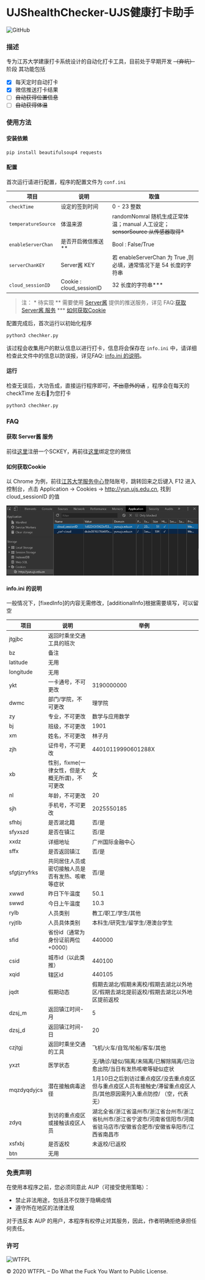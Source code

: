 # UJShealthChecker-UJS健康打卡助手
![GitHub](https://img.shields.io/github/license/iconteral/UJShealthChecker)
### 描述
专为江苏大学建康打卡系统设计的自动化打卡工具，目前处于早期开发 ~~（弃坑）~~ 阶段
其功能包括
- [x] 每天定时自动打卡
- [x] 微信推送打卡结果
- [ ] ~~自动获得位置信息~~
- [ ] ~~自动获得体温~~

### 使用方法
#### 安装依赖
```bash
pip install beautifulsoup4 requests
```

#### 配置
首次运行请进行配置，程序的配置文件为 ```conf.ini```

| 项目                     | 说明                     | 取值                                                                |
|-------------------------|--------------------------|---------------------------------------------------------------------|
| ```checkTime```         | 设定的签到时间              | 0 - 23 整数                                                         |
| ```temperatureSource``` | 体温来源                   | randomNomral 随机生成正常体温；manual 人工设定；~~sensorSource 从传感器取得\*~~ |
| ```enableServerChan```  | 是否开启微信推送\*\*        | Bool : False/True                                                 |
| ```serverChanKEY```     | Server酱 KEY              | 若 enableServerChan 为 True ,则必填，通常情况下是 54 长度的字符串      |
| ```cloud_sessionID```   | Cookie : cloud_sessionID  | 32 长度的字符串\*\*\*                                              |

> 注：
\* 待实现
\*\* 需要使用 [Server酱](http://sc.ftqq.com/ "Server酱") 提供的推送服务，详见 FAQ:[获取 Server酱 服务](#%e8%8e%b7%e5%8f%96-server%e9%85%b1-%e6%9c%8d%e5%8a%a1)
\*\*\* [如何获取Cookie](#%e5%a6%82%e4%bd%95%e8%8e%b7%e5%8f%96cookie)

配置完成后，首次运行以初始化程序
```bash
python3 chechker.py
```
该过程会收集用户的默认信息以进行打卡，信息将会保存在 ```info.ini``` 中，请详细检查此文件中的信息以防误报，详见FAQ: [info.ini 的说明](#)。

#### 运行
检查无误后，大功告成，直接运行程序即可，~~不出意外的话~~ ，程序会在每天的 checkTime 左右🤔为您打卡
```bash
python3 chechker.py
```
### FAQ
#### 获取 Server酱 服务
前往[这里](http://sc.ftqq.com/?c=code "Server酱")注册一个SCKEY，再前往[这里](http://sc.ftqq.com/?c=wechat&a=bind "Server酱")绑定您的微信

#### 如何获取Cookie
以 Chrome 为例，前往[江苏大学服务中心](http://yun.ujs.edu.cn/ "服务中心")登陆账号，跳转回来之后键入 F12 进入控制台，点击 Application -> Cookies -> http://yun.ujs.edu.cn, 找到 cloud_sessionID 的值

![cookies](assert/Cookies.png)

#### info.ini 的说明
一般情况下，[fixedInfo]的内容无需修改，[additionalInfo]根据需要填写，可以留空

| 项目           | 说明                          | 举例                                                                   |
|--------------|-----------------------------|----------------------------------------------------------------------|
| jtgjbc       | 返回时乘坐交通工具的班次                |                                                                      |
| bz           | 备注                          |                                                                      |
| latitude     | 无用                          |                                                                      |
| longitude    | 无用                          |                                                                      |
| ykt          | 一卡通号，不可更改                   | 3190000000                                                           |
| dwmc         | 部门/学院，不可更改                  | 理学院                                                                  |
| zy           | 专业，不可更改                     | 数学与应用数学                                                              |
| bj           | 班级，不可更改                     | 1901                                                                 |
| xm           | 姓名，不可更改                     | 林子月                                                                  |
| zjh          | 证件号，不可更改                    | 44010119990601288X                                                   |
| xb           | 性别，fixme(一律女性，但是大概无所谓)，不可更改 | 女                                                                    |
| nl           | 年龄，不可更改                     | 20                                                                   |
| sjh          | 手机号，不可更改                    | 2025550185                                                           |
| sfhbj        | 是否湖北籍                       | 否/是                                                                  |
| sfyxszd      | 是否在镇江                       | 否/是                                                                  |
| xxdz         | 详细地址                        | 广州国际金融中心                                                             |
| sffx         | 是否返回镇江                      | 否/是                                                                  |
| sfgtjzryfrks | 共同居住人员或密切接触人员是否有发热、咳嗽等症状    | 否/是                                                                  |
| xwwd         | 昨日下午温度                      | 50.1                                                                 |
| swwd         | 今日上午温度                      | 10.3                                                                 |
| rylb         | 人员类别                        | 教工/职工/学生/其他                                                          |
| ryjtlb       | 人员具体类别                      | 本科生/研究生/留学生/港澳台学生                                                    |
| sfid         | 省份id（通常为身份证前两位+0000）        | 440000                                                               |
| csid         | 城市id（以此类推）                  | 440100                                                               |
| xqid         | 辖区id                        | 440105                                                               |
| jqdt         | 假期动态                        | 假期去湖北/假期未离校/假期去湖北以外地区/假期去湖北提前返校/假期去湖北以外地区提前返校                        |
| dzsj_m       | 返回镇江时间-月                    | 5                                                                    |
| dzsj_d       | 返回镇江时间-日                    | 20                                                                   |
| czjtgj       | 返回时乘坐交通的工具                  | 飞机/火车/自驾/轮船/客车/其他                                                    |
| yxzt         | 医学状态                        | 无/确诊/疑似/隔离/未隔离/已解除隔离/已治愈出院/当日有发热咳嗽等疑似症状                              |
| mqzdyqdyjcs  | 潜在接触病毒途径                    | 1月10日之后到访过重点疫区/没去重点疫区但与重点疫区人员有接触史/滞留重点疫区人员/其他原因需列入重点防控/ （空，代表无）      |
| zdyq         | 到访的重点疫区或接触该疫区人员             | 湖北全省/浙江省温州市/浙江省台州市/浙江省杭州市/浙江省宁波市/河南省信阳市/河南省驻马店市/安徽省合肥市/安徽省阜阳市/江西省南昌市 |
| xsfxbj       | 是否返校                        | 未返校/已返校                                                              |
| btn          | 无用                          |                                                                      |


### 免责声明
在使用本程序之前，您必须同意此 AUP（可接受使用策略）：

- 禁止非法用途，包括且不仅限于隐瞒疫情
- 遵守所在地区的法律法规

对于违反本 AUP 的用户，本程序有权停止对其服务，因此，作者明确拒绝承担任何责任。


### 许可

![WTFPL](http://www.wtfpl.net/wp-content/uploads/2012/12/wtfpl-badge-1.png)

© 2020 WTFPL – Do What the Fuck You Want to Public License.

